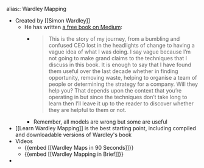 alias:: Wardley Mapping

- Created by [[Simon Wardley]]
	- He has written [a free book on Medium](https://medium.com/wardleymaps/on-being-lost-2ef5f05eb1ec):
		- > This is the story of my journey, from a bumbling and confused CEO lost in the headlights of change to having a vague idea of what I was doing. I say vague because I’m not going to make grand claims to the techniques that I discuss in this book. It is enough to say that I have found them useful over the last decade whether in finding opportunity, removing waste, helping to organise a team of people or determining the strategy for a company. Will they help you? That depends upon the context that you’re operating in but since the techniques don’t take long to learn then I’ll leave it up to the reader to discover whether they are helpful to them or not.
		- Remember, all models are wrong but some are useful
- [[Learn Wardley Mapping]] is the best starting point, including compiled and downloadable versions of Wardley's book
- Videos
	- {{embed [[Wardley Maps in 90 Seconds]]}}
	- {{embed [[Wardley Mapping in Brief]]}}
-